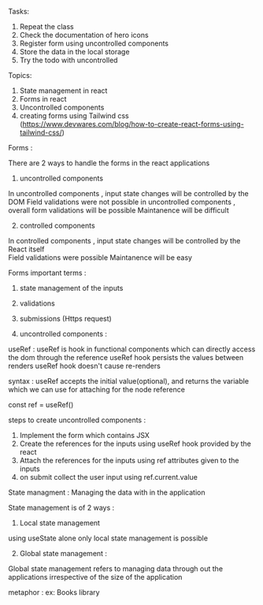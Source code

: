 Tasks:

1. Repeat the class
2. Check the documentation of hero icons
3. Register form using uncontrolled components
4. Store the data in the local storage
5. Try the todo with uncontrolled

Topics:

1. State management in react
2. Forms in react
3. Uncontrolled components
4. creating forms using Tailwind css (https://www.devwares.com/blog/how-to-create-react-forms-using-tailwind-css/)

Forms :

There are 2 ways to handle the forms in the react applications

1. uncontrolled components

In uncontrolled components , input state changes will be controlled by the DOM
Field validations were not possible in uncontrolled components , overall form validations will be possible
Maintanence will be difficult

2. controlled components

In controlled components , input state changes will be controlled by the React itself  
Field validations were possible
Maintanence will be easy

Forms important terms :

1. state management of the inputs
2. validations
3. submissions (Https request)

4. uncontrolled components :

useRef : useRef is hook in functional components which can directly access the dom through the reference
useRef hook persists the values between renders
useRef hook doesn't cause re-renders

syntax : useRef accepts the initial value(optional), and returns the variable which we can use for attaching for the node reference

const ref = useRef()

steps to create uncontrolled components :

1. Implement the form which contains JSX
2. Create the references for the inputs using useRef hook provided by the react
3. Attach the references for the inputs using ref attributes given to the inputs
4. on submit collect the user input using ref.current.value

State managment : Managing the data with in the application

State management is of 2 ways :

1. Local state management

using useState alone only local state management is possible

2. Global state management :

Global state management refers to managing data through out the applications irrespective of the size of the application

metaphor : ex: Books library